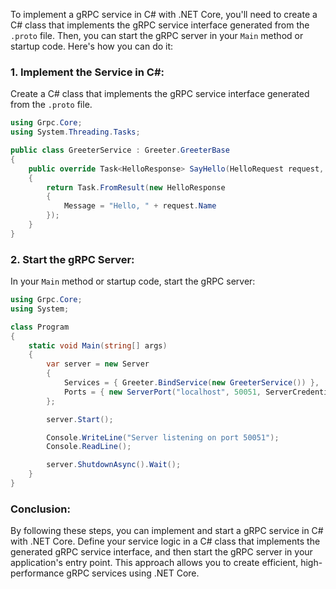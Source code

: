 To implement a gRPC service in C# with .NET Core, you'll need to create a C# class that implements the gRPC service interface generated from the `.proto` file. Then, you can start the gRPC server in your `Main` method or startup code. Here's how you can do it:

### 1. Implement the Service in C#:

Create a C# class that implements the gRPC service interface generated from the `.proto` file.

```csharp
using Grpc.Core;
using System.Threading.Tasks;

public class GreeterService : Greeter.GreeterBase
{
    public override Task<HelloResponse> SayHello(HelloRequest request, ServerCallContext context)
    {
        return Task.FromResult(new HelloResponse
        {
            Message = "Hello, " + request.Name
        });
    }
}
```

### 2. Start the gRPC Server:

In your `Main` method or startup code, start the gRPC server:

```csharp
using Grpc.Core;
using System;

class Program
{
    static void Main(string[] args)
    {
        var server = new Server
        {
            Services = { Greeter.BindService(new GreeterService()) },
            Ports = { new ServerPort("localhost", 50051, ServerCredentials.Insecure) }
        };

        server.Start();

        Console.WriteLine("Server listening on port 50051");
        Console.ReadLine();

        server.ShutdownAsync().Wait();
    }
}
```

### Conclusion:

By following these steps, you can implement and start a gRPC service in C# with .NET Core. Define your service logic in a C# class that implements the generated gRPC service interface, and then start the gRPC server in your application's entry point. This approach allows you to create efficient, high-performance gRPC services using .NET Core.